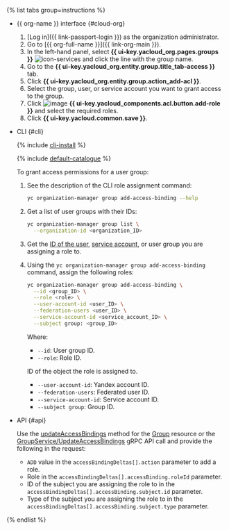 {% list tabs group=instructions %}

- {{ org-name }} interface {#cloud-org}

    1. [Log in]({{ link-passport-login }}) as the organization administrator.
    1. Go to [{{ org-full-name }}]({{ link-org-main }}).
    1. In the left-hand panel, select **{{ ui-key.yacloud_org.pages.groups }}** ![icon-services](../../_assets/console-icons/persons.svg) and click the line with the group name.
    1. Go to the **{{ ui-key.yacloud_org.entity.group.title_tab-access }}** tab.
    1. Click **{{ ui-key.yacloud_org.entity.group.action_add-acl }}**.
    1. Select the group, user, or service account you want to grant access to the group.
    1. Click ![image](../../_assets/console-icons/plus.svg) **{{ ui-key.yacloud_components.acl.button.add-role }}** and select the required roles.
    1. Click **{{ ui-key.yacloud.common.save }}**.

- CLI {#cli}

    {% include [cli-install](../cli-install.md) %}

    {% include [default-catalogue](../default-catalogue.md) %}

    To grant access permissions for a user group:

    1. See the description of the CLI role assignment command:

        ```bash
        yc organization-manager group add-access-binding --help
        ```

    1. Get a list of user groups with their IDs:

        ```bash
        yc organization-manager group list \
          --organization-id <organization_ID>
        ```

    1. Get the [ID of the user](../../iam/operations/users/get.md), [service account](../../iam/operations/sa/get-id.md), or user group you are assigning a role to.
    1. Using the `yc organization-manager group add-access-binding` command, assign the following roles:

        ```bash
        yc organization-manager group add-access-binding \
          --id <group_ID> \
          --role <role> \
          --user-account-id <user_ID> \
          --federation-users <user_ID> \
          --service-account-id <service_account_ID> \
          --subject group: <group_ID>
        ```

        Where:

        * `--id`: User group ID.
        * `--role`: Role ID.

        ID of the object the role is assigned to.

        * `--user-account-id`: Yandex account ID.
        * `--federation-users`: Federated user ID.
        * `--service-account-id`: Service account ID.
        * `--subject group`: Group ID.

- API {#api}

   Use the [updateAccessBindings](../../organization/api-ref/Group/updateAccessBindings.md) method for the [Group](../../organization/api-ref/Group/index.md) resource or the [GroupService/UpdateAccessBindings](../../organization/api-ref/grpc/group_service.md#UpdateAccessBindings) gRPC API call and provide the following in the request:

   * `ADD` value in the `accessBindingDeltas[].action` parameter to add a role.
   * Role in the `accessBindingDeltas[].accessBinding.roleId` parameter.
   * ID of the subject you are assigning the role to in the `accessBindingDeltas[].accessBinding.subject.id` parameter.
   * Type of the subject you are assigning the role to in the `accessBindingDeltas[].accessBinding.subject.type` parameter.

{% endlist %}
